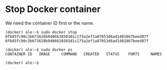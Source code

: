 # Stop Docker container

We need the container ID first or the name.

    (docker) ale:~$ sudo docker stop 0f845fc90c3b673628b948663850101c175a2ef1a07053d6ad1401867beed87f
    0f845fc90c3b673628b948663850101c175a2ef1a07053d6ad1401867beed87f

    (docker) ale:~$ sudo docker ps
    CONTAINER ID   IMAGE     COMMAND   CREATED   STATUS    PORTS     NAMES

    (docker) ale:~$

